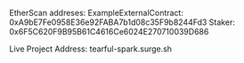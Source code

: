EtherScan addreses:
ExampleExternalContract: 0xA9bE7Fe0958E36e92FABA7b1d08c35F9b8244Fd3
Staker: 0x6F5C620F9B95B61C4616Ce6024E270710039D686

Live Project Address: tearful-spark.surge.sh
